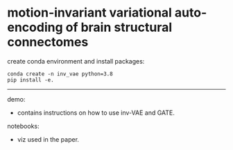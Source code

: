 # motion-invariant variational auto-encoding of brain structural connectomes

create conda environment and install packages:
```
conda create -n inv_vae python=3.8
pip install -e.
```
----

demo:
- contains instructions on how to use inv-VAE and GATE.

notebooks:
- viz used in the paper.



